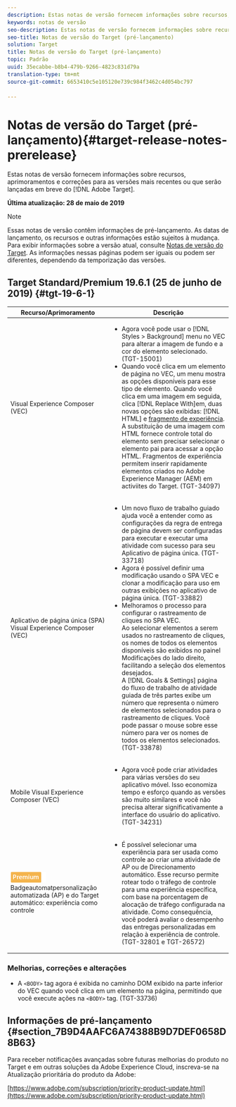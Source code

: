```yaml
---
description: Estas notas de versão fornecem informações sobre recursos, aprimoramentos, correções e problemas conhecidos para as versões mais recentes ou que serão lançadas em breve do Target.
keywords: notas de versão
seo-description: Estas notas de versão fornecem informações sobre recursos, aprimoramentos, correções e problemas conhecidos para as versões mais recentes ou que serão lançadas em breve do Adobe Target
seo-title: Notas de versão do Target (pré-lançamento)
solution: Target
title: Notas de versão do Target (pré-lançamento)
topic: Padrão
uuid: 35ecabbe-b8b4-479b-9266-4823c831d79a
translation-type: tm+mt
source-git-commit: 6653410c5e105120e739c984f3462c4d054bc797

---
```



# Notas de versão do Target (pré-lançamento){#target-release-notes-prerelease}

Estas notas de versão fornecem informações sobre recursos, aprimoramentos e correções para as versões mais recentes ou que serão lançadas em breve do [!DNL Adobe Target].

**Última atualização: 28 de maio de 2019**

>[!NOTE]
>
>Essas notas de versão contêm informações de pré-lançamento. As datas de lançamento, os recursos e outras informações estão sujeitos à mudança. Para exibir informações sobre a versão atual, consulte [Notas de versão do Target](release-notes.md). As informações nessas páginas podem ser iguais ou podem ser diferentes, dependendo da temporização das versões.

## Target Standard/Premium 19.6.1 (25 de junho de 2019) {#tgt-19-6-1}

| Recurso/Aprimoramento | Descrição |
| --- | --- |
| Visual Experience Composer (VEC) | <ul><li>Agora você pode usar o [!DNL Styles > Background] menu no VEC para alterar a imagem de fundo e a cor do elemento selecionado. (TGT-15001)</li><li>Quando você clica em um elemento de página no VEC, um menu mostra as opções disponíveis para esse tipo de elemento. Quando você clica em uma imagem em seguida, clica [!DNL Replace With]em, duas novas opções são exibidas: [!DNL HTML] e [fragmento de experiência](/help/c-experiences/c-manage-content/aem-experience-fragments.md).<br> A substituição de uma imagem com HTML fornece controle total do elemento sem precisar selecionar o elemento pai para acessar a opção HTML. Fragmentos de experiência permitem inserir rapidamente elementos criados no Adobe Experience Manager (AEM) em activiites do Target. (TGT-34097)</li></ul> |
| Aplicativo de página única (SPA) Visual Experience Composer (VEC) | <ul><li>Um novo fluxo de trabalho guiado ajuda você a entender como as configurações da regra de entrega de página devem ser configuradas para executar e executar uma atividade com sucesso para seu Aplicativo de página única. (TGT-33718)</li><li>Agora é possível definir uma modificação usando o SPA VEC e clonar a modificação para uso em outras exibições no aplicativo de página única. (TGT-33882)</li><li>Melhoramos o processo para configurar o rastreamento de cliques no SPA VEC.<br>Ao selecionar elementos a serem usados no rastreamento de cliques, os nomes de todos os elementos disponíveis são exibidos no painel Modificações do lado direito, facilitando a seleção dos elementos desejados.<br>A [!DNL Goals & Settings] página do fluxo de trabalho de atividade guiada de três partes exibe um número que representa o número de elementos selecionados para o rastreamento de cliques. Você pode passar o mouse sobre esse número para ver os nomes de todos os elementos selecionados. (TGT-33878) </li></ul> |
| Mobile Visual Experience Composer (VEC) | <ul><li>Agora você pode criar atividades para várias versões do seu aplicativo móvel. Isso economiza tempo e esforço quando as versões são muito similares e você não precisa alterar significativamente a interface do usuário do aplicativo. (TGT-34231)</li></ul> |
| ![Atividades do Target](/help/assets/premium.png)<br>Badgeautomatpersonalização automatizada (AP) e do Target automático: experiência como controle | <ul><li>É possível selecionar uma experiência para ser usada como controle ao criar uma atividade de AP ou de Direcionamento automático. Esse recurso permite rotear todo o tráfego de controle para uma experiência específica, com base na porcentagem de alocação de tráfego configurada na atividade. Como consequência, você poderá avaliar o desempenho das entregas personalizadas em relação à experiência de controle. (TGT-32801 e TGT-26572)</li></ul> |

### Melhorias, correções e alterações

* A `<BODY>` tag agora é exibida no caminho DOM exibido na parte inferior do VEC quando você clica em um elemento na página, permitindo que você execute ações na `<BODY>` tag. (TGT-33736)

## Informações de pré-lançamento {#section_7B9D4AAFC6A74388B9D7DEF0658D8B63}

Para receber notificações avançadas sobre futuras melhorias do produto no Target e em outras soluções da Adobe Experience Cloud, inscreva-se na Atualização prioritária do produto da Adobe:

[https://www.adobe.com/subscription/priority-product-update.html](https://www.adobe.com/subscription/priority-product-update.html)
